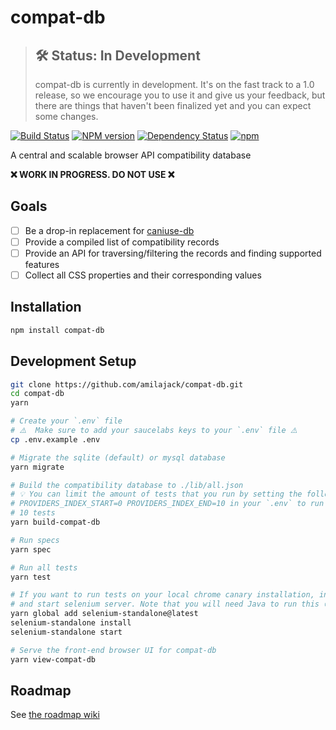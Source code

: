 compat-db
=========

> ## 🛠 Status: In Development
> compat-db is currently in development. It's on the fast track to a 1.0 release, so we encourage you to use it and give us your feedback, but there are things that haven't been finalized yet and you can expect some changes.

[![Build Status](https://travis-ci.org/amilajack/compat-db.svg?branch=master&maxAge=2592)](https://travis-ci.org/amilajack/compat-db)
[![NPM version](https://badge.fury.io/js/compat-db.svg?maxAge=2592)](http://badge.fury.io/js/compat-db)
[![Dependency Status](https://img.shields.io/david/amilajack/compat-db.svg?maxAge=2592)](https://david-dm.org/amilajack/compat-db)
[![npm](https://img.shields.io/npm/dm/compat-db.svg?maxAge=2592)](https://npm-stat.com/charts.html?package=compat-db)

A central and scalable browser API compatibility database

**❌ WORK IN PROGRESS. DO NOT USE ❌**

## Goals
- [ ] Be a drop-in replacement for [caniuse-db](https://github.com/Fyrd/caniuse)
- [ ] Provide a compiled list of compatibility records
- [ ] Provide an API for traversing/filtering the records and finding supported features
- [ ] Collect all CSS properties and their corresponding values

## Installation
```bash
npm install compat-db
```

## Development Setup
```bash
git clone https://github.com/amilajack/compat-db.git
cd compat-db
yarn

# Create your `.env` file
# ⚠️  Make sure to add your saucelabs keys to your `.env` file ⚠️
cp .env.example .env

# Migrate the sqlite (default) or mysql database
yarn migrate

# Build the compatibility database to ./lib/all.json
# 💡 You can limit the amount of tests that you run by setting the following ENV's
# PROVIDERS_INDEX_START=0 PROVIDERS_INDEX_END=10 in your `.env` to run the first
# 10 tests
yarn build-compat-db

# Run specs
yarn spec

# Run all tests
yarn test

# If you want to run tests on your local chrome canary installation, install
# and start selenium server. Note that you will need Java to run this 😢
yarn global add selenium-standalone@latest
selenium-standalone install
selenium-standalone start

# Serve the front-end browser UI for compat-db
yarn view-compat-db
```

## Roadmap
See [the roadmap wiki](https://github.com/amilajack/compat-db/wiki/Roadmap)
